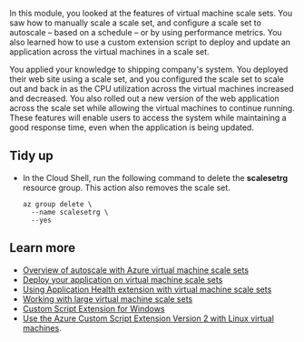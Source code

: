 In this module, you looked at the features of virtual machine scale sets. You saw how to manually scale a scale set, and configure a scale set to autoscale – based on a schedule – or by using performance metrics. You also learned how to use a custom extension script to deploy and update an application across the virtual machines in a scale set.

You applied your knowledge to shipping company's system. You deployed their web site using a scale set, and you configured the scale set to scale out and back in as the CPU utilization across the virtual machines increased and decreased. You also rolled out a new version of the web application across the scale set while allowing the virtual machines to continue running. These features will enable users to access the system while maintaining a good response time, even when the application is being updated.

## Tidy up

- In the Cloud Shell, run the following command to delete the **scalesetrg** resource group. This action also removes the scale set.

    ```azurecli
    az group delete \
      --name scalesetrg \
      --yes
    ```

## Learn more

- [Overview of autoscale with Azure virtual machine scale sets](https://docs.microsoft.com/azure/virtual-machine-scale-sets/virtual-machine-scale-sets-autoscale-overview)
- [Deploy your application on virtual machine scale sets](https://docs.microsoft.com/azure/virtual-machine-scale-sets/virtual-machine-scale-sets-deploy-app)
- [Using Application Health extension with virtual machine scale sets](https://docs.microsoft.com/azure/virtual-machine-scale-sets/virtual-machine-scale-sets-health-extension)
- [Working with large virtual machine scale sets](https://docs.microsoft.com/azure/virtual-machine-scale-sets/virtual-machine-scale-sets-placement-groups)
- [Custom Script Extension for Windows](https://docs.microsoft.com/azure/virtual-machines/extensions/custom-script-windows)
- [Use the Azure Custom Script Extension Version 2 with Linux virtual machines](https://docs.microsoft.com/azure/virtual-machines/extensions/custom-script-linux).